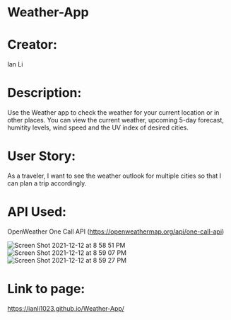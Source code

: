 # Weather-App

# Creator:
Ian Li

# Description:
Use the Weather app to check the weather for your current location or in other places. You can view the current weather, upcoming 5-day forecast, humitity levels, wind speed and the UV index of desired cities.

# User Story:
As a traveler, I want to see the weather outlook for multiple cities so that I can plan a trip accordingly.

# API Used:
OpenWeather One Call API (https://openweathermap.org/api/one-call-api)

![Screen Shot 2021-12-12 at 8 58 51 PM](https://user-images.githubusercontent.com/91820087/145750405-85d975fb-1ecf-4a1e-b98f-de86e4b859fe.png)
![Screen Shot 2021-12-12 at 8 59 07 PM](https://user-images.githubusercontent.com/91820087/145750320-5c36e855-a269-4066-a056-1bfc93cd1d1b.png)
![Screen Shot 2021-12-12 at 8 59 27 PM](https://user-images.githubusercontent.com/91820087/145750322-21e9d056-344c-416a-9af3-4555306c4f70.png)

# Link to page:
https://ianli1023.github.io/Weather-App/
